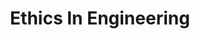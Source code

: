 ---
title: "Ethics In Engineering"
authors: ["Mike W. Martin", "Roland Schinzinger"]
type: "book"
link: "https://abookapart.com/products/cross-cultural-design"
---